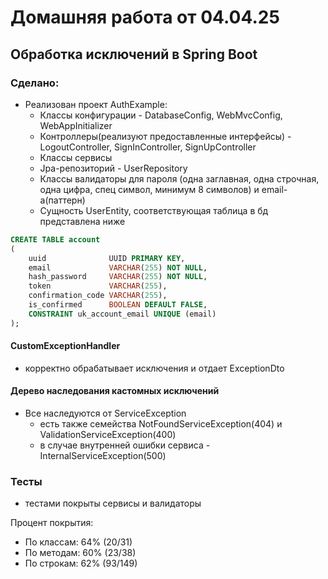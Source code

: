 # Домашняя работа от 04.04.25

## Обработка исключений в Spring Boot

### Сделано:

- Реализован проект AuthExample:
  - Классы конфигурации - DatabaseConfig, WebMvcConfig, WebAppInitializer
  - Контроллеры(реализуют предоставленные интерфейсы) - LogoutController, SignInController, SignUpController
  - Классы сервисы
  - Jpa-репозиторий - UserRepository
  - Классы валидаторы для пароля (одна заглавная, одна строчная, одна цифра, спец символ, минимум 8 символов) и email-а(паттерн)
  - Сущность UserEntity, соответствующая таблица в бд представлена ниже

```sql
CREATE TABLE account
(
    uuid              UUID PRIMARY KEY,
    email             VARCHAR(255) NOT NULL,
    hash_password     VARCHAR(255) NOT NULL,
    token             VARCHAR(255),
    confirmation_code VARCHAR(255),
    is_confirmed      BOOLEAN DEFAULT FALSE,
    CONSTRAINT uk_account_email UNIQUE (email)
);
```

#### CustomExceptionHandler

- корректно обрабатывает исключения и отдает ExceptionDto

#### Дерево наследования кастомных исключений

- Все наследуются от ServiceException
  - есть также семейства NotFoundServiceException(404) и ValidationServiceException(400)
  - в случае внутренней ошибки сервиса - InternalServiceException(500)

### Тесты

- тестами покрыты сервисы и валидаторы

Процент покрытия:
- По классам: 64% (20/31)
- По методам: 60% (23/38)
- По строкам: 62% (93/149)